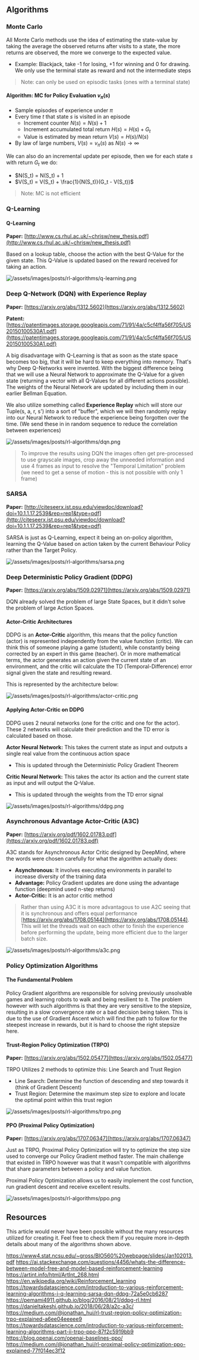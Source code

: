 
## Algorithms

### Monte Carlo

All Monte Carlo methods use the idea of estimating the state-value by taking the average the observed returns after visits to a state, the more returns are observed, the more we converge to the expected value.

* Example: Blackjack, take -1 for losing, +1 for winning and 0 for drawing. We only use the terminal state as reward and not the intermediate steps

> Note: can only be used on episodic tasks (ones with a terminal state)

#### Algorithm: MC for Policy Evaluation $v_{\pi}(s)$

* Sample episodes of experience under $\pi$
* Every time $t$ that state $s$ is visited in an episode
  * Increment counter $N(s) = N(s) + 1$
  * Increment accumulated total return $H(s) = H(s) + G_t$
  * Value is estimated by mean return $V(s) = H(s) / N(s)$
* By law of large numbers, $V(s) = v_{\pi}(s)$ as $N(s) \rightarrow \infty$

We can also do an incremental update per episode, then we for each state $s$ with return $G_t$ we do:

* $N(S_t) = N(S_t) + 1
* $V(S_t) = V(S_t) + \frac{1}{N(S_t)}(G_t - V(S_t))$  

> Note: MC is not efficient

### Q-Learning

#### Q-Learning

**Paper:** [http://www.cs.rhul.ac.uk/~chrisw/new_thesis.pdf](http://www.cs.rhul.ac.uk/~chrisw/new_thesis.pdf)

Based on a lookup table, choose the action with the best Q-Value for the given state. This Q-Value is updated based on the reward received for taking an action.

![/assets/images/posts/rl-algorithms/q-learning.png](/assets/images/posts/rl-algorithms/q-learning.png)

### Deep Q-Network (DQN) with Experience Replay

**Paper:** [https://arxiv.org/abs/1312.5602](https://arxiv.org/abs/1312.5602)

**Patent:** [https://patentimages.storage.googleapis.com/71/91/4a/c5cf4ffa56f705/US20150100530A1.pdf](https://patentimages.storage.googleapis.com/71/91/4a/c5cf4ffa56f705/US20150100530A1.pdf)

A big disadvantage with Q-Learning is that as soon as the state space becomes too big, that it will be hard to keep everything into memory. That's why Deep Q-Networks were invented. With the biggest difference being that we will use a Neural Network to approximate the Q-Value for a given state (returning a vector with all Q-Values for all different actions possible). The weights of the Neural Network are updated by including them in our earlier Bellman Equation.

We also utilize something called **Experience Replay** which will store our Tuple(s, a, r, s') into a sort of "buffer", which we will then randomly replay into our Neural Network to reduce the experience being forgotten over the time. (We send these in in random sequence to reduce the correlation between experiences)

![/assets/images/posts/rl-algorithms/dqn.png](/assets/images/posts/rl-algorithms/dqn.png)

> To improve the results using DQN the images often get pre-processed to use grayscale images, crop away the unneeded information and use 4 frames as input to resolve the "Temporal Limitation" problem (we need to get a sense of motion - this is not possible with only 1 frame)

### SARSA

**Paper:** [http://citeseerx.ist.psu.edu/viewdoc/download?doi=10.1.1.17.2539&rep=rep1&type=pdf](http://citeseerx.ist.psu.edu/viewdoc/download?doi=10.1.1.17.2539&rep=rep1&type=pdf)

SARSA is just as Q-Learning, expect it being an on-policy algorithm, learning the Q-Value based on action taken by the current Behaviour Policy rather than the Target Policy. 

![/assets/images/posts/rl-algorithms/sarsa.png](/assets/images/posts/rl-algorithms/sarsa.png)

### Deep Deterministic Policy Gradient (DDPG)

**Paper:** [https://arxiv.org/abs/1509.02971](https://arxiv.org/abs/1509.02971)

DQN already solved the problem of large State Spaces, but it didn't solve the problem of large Action Spaces. 

#### Actor-Critic Architectures

DDPG is an **Actor-Critic** algorithm, this means that the policy function (actor) is represented independently from the value function (critic). We can think this of someone playing a game (student), while constantly being corrected by an expert in this game (teacher). Or in more mathematical terms, the actor generates an action given the current state of an environment, and the critic will calculate the TD (Temporal-Difference) error signal given the state and resulting reward.

This is represented by the architecture below:

![/assets/images/posts/rl-algorithms/actor-critic.png](/assets/images/posts/rl-algorithms/actor-critic.png)

#### Applying Actor-Critic on DDPG

DDPG uses 2 neural networks (one for the critic and one for the actor). These 2 networks will calculate their prediction and the TD error is calculated based on those.

**Actor Neural Network:** This takes the current state as input and outputs a single real value from the continuous action space
* This is updated through the Deterministic Policy Gradient Theorem

**Critic Neural Network:** This takes the actor its action and the current state as input and will output the Q-Value.
* This is updated through the weights from the TD error signal

![/assets/images/posts/rl-algorithms/ddpg.png](/assets/images/posts/rl-algorithms/ddpg.png)

### Asynchronous Advantage Actor-Critic (A3C)

**Paper:** [https://arxiv.org/pdf/1602.01783.pdf](https://arxiv.org/pdf/1602.01783.pdf)

A3C stands for Asynchronous Actor Critic designed by DeepMind, where the words were chosen carefully for what the algorithm actually does:

* **Asynchronous:** It involves executing environments in parallel to increase diversity of the training data
* **Advantage:** Policy Gradient updates are done using the advantage function (deepmind used n-step returns)
* **Actor-Critic:** It is an actor critic method

> Rather than using A3C it is more advantagous to use A2C seeing that it is synchronous and offers equal performance [https://arxiv.org/abs/1708.05144](https://arxiv.org/abs/1708.05144). This will let the threads wait on each other to finish the experience before performing the update, being more efficient due to the larger batch size.

![/assets/images/posts/rl-algorithms/a3c.png](/assets/images/posts/rl-algorithms/a3c.png)

### Policy Optimization Algorithms

#### The Fundamental Problem

Policy Gradient algorithms are responsible for solving previously unsolvable games and learning robots to walk and being resilient to it. The problem however with such algorithms is that they are very sensitive to the stepsize, resulting in a slow convergence rate or a bad decision being taken. This is due to the use of Gradient Ascent which will find the path to follow for the steepest increase in rewards, but it is hard to choose the right stepsize here.

#### Trust-Region Policy Optimization (TRPO)

**Paper:** [https://arxiv.org/abs/1502.05477](https://arxiv.org/abs/1502.05477)

TRPO Utilizes 2 methods to optimize this: Line Search and Trust Region
* Line Search: Determine the function of descending and step towards it (think of Gradient Descent)
* Trust Region: Determine the maximum step size to explore and locate the optimal point within this trust region

![/assets/images/posts/rl-algorithms/trpo.png](/assets/images/posts/rl-algorithms/trpo.png)

#### PPO (Proximal Policy Optimization)

**Paper:** [https://arxiv.org/abs/1707.06347](https://arxiv.org/abs/1707.06347)

Just as TRPO, Proximal Policy Optimization will try to optimize the step size used to converge our Policy Gradient method faster. The main challenge that existed in TRPO however was that it wasn't compatible with algorithms that share parameters between a policy and value function.

Proximal Policy Optimization allows us to easily implement the cost function, run gradient descent and receive excellent results.

![/assets/images/posts/rl-algorithms/ppo.png](/assets/images/posts/rl-algorithms/ppo.png)

## Resources

This article would never have been possible without the many resources utilized for creating it. Feel free to check them if you require more in-depth details about many of the algorithms shown above.

https://www4.stat.ncsu.edu/~gross/BIO560%20webpage/slides/Jan102013.pdf
https://ai.stackexchange.com/questions/4456/whats-the-difference-between-model-free-and-model-based-reinforcement-learning 
https://artint.info/html/ArtInt_268.html 
https://en.wikipedia.org/wiki/Reinforcement_learning
https://towardsdatascience.com/introduction-to-various-reinforcement-learning-algorithms-i-q-learning-sarsa-dqn-ddpg-72a5e0cb6287
https://pemami4911.github.io/blog/2016/08/21/ddpg-rl.html
https://danieltakeshi.github.io/2018/06/28/a2c-a3c/
https://medium.com/@jonathan_hui/rl-trust-region-policy-optimization-trpo-explained-a6ee04eeeee9
https://towardsdatascience.com/introduction-to-various-reinforcement-learning-algorithms-part-ii-trpo-ppo-87f2c5919bb9
https://blog.openai.com/openai-baselines-ppo/
https://medium.com/@jonathan_hui/rl-proximal-policy-optimization-ppo-explained-77f014ec3f12